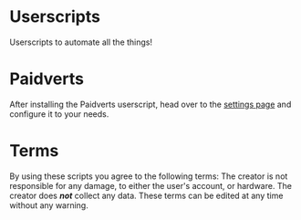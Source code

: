 Userscripts
============

Userscripts to automate all the things!  

Paidverts
============

After installing the Paidverts userscript, head over to the [settings page](http://uncertified-robot.github.io/UserScripts/PVSettings.html) and configure it to your needs.


Terms
============

By using these scripts you agree to the following terms:
The creator is not responsible for any damage, to either the user's account, or hardware.
The creator does ***not*** collect any data.
These terms can be edited at any time without any warning.
